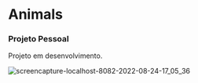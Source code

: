 # Animals

### Projeto Pessoal

Projeto em desenvolvimento.

![screencapture-localhost-8082-2022-08-24-17_05_36](https://user-images.githubusercontent.com/89553227/186513260-2c91305f-c060-45c2-92c6-dd3b5a0f90b9.png)
